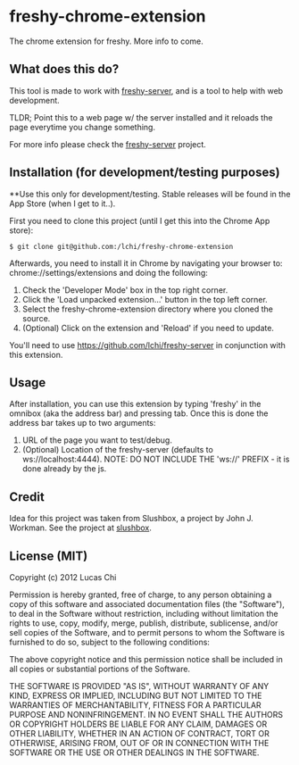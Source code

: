 freshy-chrome-extension
=======================

The chrome extension for freshy.  More info to come. 

What does this do?
------------------
This tool is made to work with [freshy-server](https://github.com/lchi/freshy-server), and is a tool to help with web development.  

TLDR; Point this to a web page w/ the server installed and it reloads the page everytime you change something.

For more info please check the [freshy-server](https://github.com/lchi/freshy-server) project.

Installation (for development/testing purposes)
-----------------------------------------------
**Use this only for development/testing.  Stable releases will be found in the App Store (when I get to it..).

First you need to clone this project (until I get this into the Chrome App store):

	$ git clone git@github.com:/lchi/freshy-chrome-extension

Afterwards, you need to install it in Chrome by navigating your browser to: chrome://settings/extensions and doing the following:

1.  Check the 'Developer Mode' box in the top right corner.
2.  Click the 'Load unpacked extension...' button in the top left corner.
3.  Select the freshy-chrome-extension directory where you cloned the source.
4.  (Optional) Click on the extension and 'Reload' if you need to update.

You'll need to use https://github.com/lchi/freshy-server in conjunction with this extension.

Usage
-----
After installation, you can use this extension by typing 'freshy' in the omnibox (aka the address bar) and pressing tab.  Once this is done the address bar takes up to two arguments:

1.  URL of the page you want to test/debug.
2.  (Optional) Location of the freshy-server (defaults to ws://localhost:4444).  NOTE: DO NOT INCLUDE THE 'ws://' PREFIX - it is done already by the js.

Credit
------
Idea for this project was taken from Slushbox, a project by John J. Workman.  See the project at [slushbox](https://github.com/workmajj/slushbox).

License (MIT)
-------------
Copyright (c) 2012 Lucas Chi

Permission is hereby granted, free of charge, to any person obtaining a copy of this software and associated documentation files (the "Software"), to deal in the Software without restriction, including without limitation the rights to use, copy, modify, merge, publish, distribute, sublicense, and/or sell copies of the Software, and to permit persons to whom the Software is furnished to do so, subject to the following conditions:

The above copyright notice and this permission notice shall be included in all copies or substantial portions of the Software.

THE SOFTWARE IS PROVIDED "AS IS", WITHOUT WARRANTY OF ANY KIND, EXPRESS OR IMPLIED, INCLUDING BUT NOT LIMITED TO THE WARRANTIES OF MERCHANTABILITY, FITNESS FOR A PARTICULAR PURPOSE AND NONINFRINGEMENT. IN NO EVENT SHALL THE AUTHORS OR COPYRIGHT HOLDERS BE LIABLE FOR ANY CLAIM, DAMAGES OR OTHER LIABILITY, WHETHER IN AN ACTION OF CONTRACT, TORT OR OTHERWISE, ARISING FROM, OUT OF OR IN CONNECTION WITH THE SOFTWARE OR THE USE OR OTHER DEALINGS IN THE SOFTWARE.